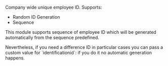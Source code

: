 Company wide unique employee ID. Supports:

- Random ID Generation
- Sequence

This module supports sequence of employee ID which will be generated
automatically from the sequence predefined.

Nevertheless, if you need a difference ID in particular cases you can
pass a custom value for \`identificationid\`: if you do it no automatic
generation happens.
